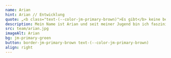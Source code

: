 ```yaml
---
name: Arian
hint: Arian // Entwicklung
quote: „<b class="text-(--color-jm-primary-brown)">Es gibt</b> keine bessere Schönheit als <b>den Intellekt.</b>“
description: Mein Name ist Arian und seit meiner Jugend bin ich fasziniert von der Welt der Technologie. Ich habe in Hannover meine Ausbildung zum Fachinformatiker abgeschlossen und mich seither intensiv mit der Entwicklung und Programmierung von Anwendungen, IoT-Systemen und Raspberry Pi beschäftigt. Das Entwickeln intelligenter Lösungen und das Programmieren innovativer Anwendungen sind meine Leidenschaft. Mein Antrieb ist das tiefe Verständnis und die Schönheit des Intellekts, denn ich glaube fest daran, dass „es keine bessere Schönheit als den Intellekt“ gibt. Bei JOTT.MEDIA setze ich mein Wissen ein, um zukunftsweisende Projekte voranzutreiben und technische Herausforderungen zu meistern.
src: team/arian.jpg
imageAlt: Arian
bg: jm-primary-green
button: border-jm-primary-brown text-(--color-jm-primary-brown)
align: right
---
```

